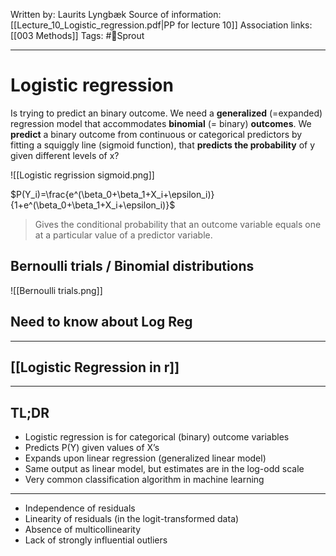 Written by: Laurits Lyngbæk
Source of information: [[Lecture_10_Logistic_regression.pdf|PP for lecture 10]]
Association links: [[003 Methods]]
Tags: #🌿Sprout 
___
# Logistic regression
Is trying to predict an binary outcome.
We need a **generalized** (=expanded) regression model that accommodates **binomial** (= binary) **outcomes**. We **predict** a binary outcome from continuous or categorical predictors
 by fitting a squiggly line (sigmoid function), that **predicts the probability** of y given different levels of x?

![[Logistic regrission sigmoid.png]]


$P(Y_i)=\frac{e^(\beta_0+\beta_1+X_i+\epsilon_i)}{1+e^(\beta_0+\beta_1+X_i+\epsilon_i)}$



> Gives the conditional probability that an outcome variable equals one at a particular value of a predictor variable.
## Bernoulli trials / Binomial distributions
![[Bernoulli trials.png]]


## Need to know about Log Reg





____

## [[Logistic Regression in r]]

____


## TL;DR
- Logistic regression is for categorical (binary) outcome variables 
- Predicts P(Y) given values of X’s 
- Expands upon linear regression (generalized linear model) 
- Same output as linear model, but estimates are in the log-odd scale 
- Very common classification algorithm in machine learning


____

- Independence of residuals 
- Linearity of residuals (in the logit-transformed data) 
- Absence of multicollinearity
- Lack of strongly influential outliers


